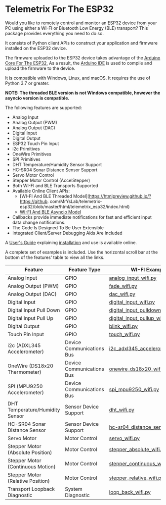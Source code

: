 
# Telemetrix For The ESP32

Would you like to remotely control and monitor an ESP32 device from your PC using either 
a  WI-FI or Bluetooth Low Energy (BLE) transport? This package provides everything you 
need to 
do so.

It consists of Python client APIs to construct your application and firmware 
installed on the ESP32 device.

The firmware uploaded to the ESP32 device 
takes advantage of the [Arduino Core For The ESP32.](https://github.com/espressif/arduino-esp32)
As a result, the [Arduino IDE](https://www.arduino.cc/en/software)
is used to compile and upload the firmware to the device.

It is compatible with Windows, Linux, and macOS. It requires the use of Python 3.7 or 
greater.

**NOTE: The threaded BLE version is not Windows compatible, however the asyncio version 
is compatible.**

The following features are supported:

* Analog Input           
* Analog Output (PWM)  
* Analog Output (DAC)  
* Digital Input          
* Digital Output         
* ESP32 Touch Pin Input  
* i2c Primitives   
* OneWire Primitives   
* SPI Primitives     
* DHT Temperature/Humidity Sensor Support  
* HC-SR04 Sonar Distance Sensor Support   
* Servo Motor Control   
* Stepper Motor Control (AccelStepper) 
* Both WI-FI and BLE Transports Supported
* Available Online Client APIs:
  * [WI-FI And BLE Threaded Model](https://htmlpreview.github.io/?https://github.
    com/MrYsLab/telemetrix-esp32/blob/master/html/telemetrix_esp32/index.html)
  * [WI-FI And BLE Asyncio Model](https://htmlpreview.github.io/?https://github.com/MrYsLab/telemetrix-esp32/blob/master/html/telemetrix_aio_esp32/index.html)
* Callbacks provide immediate notifications for fast and efficient input 
data change notifications.
* The Code Is Designed To Be User Extensible
* Integrated Client/Server Debugging Aids Are Included

A [User's Guide](https://mryslab.github.io/telemetrix-esp32/) explaining 
[installation](https://mryslab.github.io/telemetrix-esp32/install_telemetrix/) and use is available online.


A complete set of examples is included. 
Use the horizontal scroll bar at the bottom of the features' table to view all the links.

| Feature                           | Feature Type              | WI-FI Examples                                                                                                                               | WI-FI Asyncio Examples                                                                                                                                   | BLE Examples                                                                                                                                  | BLE Asyncio Examples                                                                                                                                  |
|-----------------------------------|---------------------------|----------------------------------------------------------------------------------------------------------------------------------------------|----------------------------------------------------------------------------------------------------------------------------------------------------------|-----------------------------------------------------------------------------------------------------------------------------------------------|-------------------------------------------------------------------------------------------------------------------------------------------------------|
| Analog Input                      | GPIO                      | [analog_input_wifi.py](https://github.com/MrYsLab/telemetrix-esp32/blob/master/examples/wifi/analog_input_wifi.py)                           | [analog_input_wifi_aio.py](https://github.com/MrYsLab/telemetrix-esp32/blob/master/examples/wifi-aio/analog_input_wifi_aio.py)                           | [analog_input_ble.py](https://github.com/MrYsLab/telemetrix-esp32/blob/master/examples/ble/analog_input_ble.py)                               | [analog_input_ble_aio.py](https://github.com/MrYsLab/telemetrix-esp32/blob/master/examples/ble-aio/analog_input_ble_aio.py)                           |
| Analog Output (PWM)               | GPIO                      | [fade_wifi.py](https://github.com/MrYsLab/telemetrix-esp32/blob/master/examples/wifi/fade_wifi.py)                                           | [fade_wifi_aio.py](https://github.com/MrYsLab/telemetrix-esp32/blob/master/examples/wifi-aio/fade_wifi_aio.py)                                           | [fade_ble.py](https://github.com/MrYsLab/telemetrix-esp32/blob/master/examples/ble-aio/fade_ble.py)                                           | [fade_ble_aio.py](https://github.com/MrYsLab/telemetrix-esp32/blob/master/examples/ble-aio/fade_ble_aio.py)                                           |
| Analog Output (DAC)               | GPIO                      | [dac_wifi.py](https://github.com/MrYsLab/telemetrix-esp32/blob/master/examples/wifi/dac_wifi.py)                                             | [dac_wifi_aio.py](https://github.com/MrYsLab/telemetrix-esp32/blob/master/examples/wifi-aio/dac_wifi_aio.py)                                             | [dac_ble.py](https://github.com/MrYsLab/telemetrix-esp32/blob/master/examples/ble-aio/dac_ble.py)                                             | [dac_ble_aio.py](https://github.com/MrYsLab/telemetrix-esp32/blob/master/examples/ble-aio/dac_ble_aio.py)                                             |
| Digital Input                     | GPIO                      | [digital_input_wifi.py](https://github.com/MrYsLab/telemetrix-esp32/blob/master/examples/wifi/digital_input_wifi.py)                         | [digital_input_wifi_aio.py](https://github.com/MrYsLab/telemetrix-esp32/blob/master/examples/wifi-aio/digital_input_wifi_aio.py)                         | [digital_input_ble.py](https://github.com/MrYsLab/telemetrix-esp32/blob/master/examples/ble-aio/digital_input_ble.py)                         | [digital_input_ble_aio.py](https://github.com/MrYsLab/telemetrix-esp32/blob/master/examples/ble-aio/digital_input_ble_aio.py)                         |
| Digital Input Pull Down           | GPIO                      | [digital_input_pulldown_wifi.py](https://github.com/MrYsLab/telemetrix-esp32/blob/master/examples/wifi/digital_input_pulldown_wifi.py)       | [digital_input_pulldown_wifi_aio.py](https://github.com/MrYsLab/telemetrix-esp32/blob/master/examples/wifi-aio/digital_input_pulldown_wifi_aio.py)       | [digital_input_pulldown_ble.py](https://github.com/MrYsLab/telemetrix-esp32/blob/master/examples/ble-aio/digital_input_pulldown_ble.py)       | [digital_input_pulldown_ble_aio.py](https://github.com/MrYsLab/telemetrix-esp32/blob/master/examples/ble-aio/digital_input_pulldown_ble_aio.py)       |
| Digital Input Pull Up             | GPIO                      | [digital_input_pullup_wifi.py](https://github.com/MrYsLab/telemetrix-esp32/blob/master/examples/wifi/digital_input_pullup_wifi.py)           | [digital_input_pullup_wifi_aio.py](https://github.com/MrYsLab/telemetrix-esp32/blob/master/examples/wifi-aio/digital_input_pullup_wifi_aio.py)           | [digital_input_pullup_ble.py](https://github.com/MrYsLab/telemetrix-esp32/blob/master/examples/ble-aio/digital_input_pullup_ble.py)           | [digital_input_pullup_ble_aio.py](https://github.com/MrYsLab/telemetrix-esp32/blob/master/examples/ble-aio/digital_input_pullup_ble_aio.py)           |
| Digital Output                    | GPIO                      | [blink_wifi.py](https://github.com/MrYsLab/telemetrix-esp32/blob/master/examples/wifi/blink_wifi.py)                                         | [blink_wifi_aio.py](https://github.com/MrYsLab/telemetrix-esp32/blob/master/examples/wifi-aio/blink_wifi_aio.py)                                         | [blink_ble.py](https://github.com/MrYsLab/telemetrix-esp32/blob/master/examples/ble-aio/blink_ble.py)                                         | [blink_ble_aio.py](https://github.com/MrYsLab/telemetrix-esp32/blob/master/examples/ble-aio/blink_ble_aio.py)                                         |
| Touch Pin Input                   | GPIO                      | [touch_wifi.py](https://github.com/MrYsLab/telemetrix-esp32/blob/master/examples/wifi/touch_input_wifi.py)                                   | [touch_wifi_aio.py](https://github.com/MrYsLab/telemetrix-esp32/blob/master/examples/wifi-aio/touch_input_wifi_aio.py)                                   | [touch_ble.py](https://github.com/MrYsLab/telemetrix-esp32/blob/master/examples/ble-aio/touch_input_ble.py)                                   | [touch_ble_aio.py](https://github.com/MrYsLab/telemetrix-esp32/blob/master/examples/ble-aio/touch_input_ble_aio.py)                                   |
| i2c (ADXL345 Accelerometer)       | Device Communications Bus | [i2c_adxl345_accelerometer_wifi.py](https://github.com/MrYsLab/telemetrix-esp32/blob/master/examples/wifi/i2c_adxl345_accelerometer_wifi.py) | [i2c_adxl345_accelerometer_wifi_aio.py](https://github.com/MrYsLab/telemetrix-esp32/blob/master/examples/wifi-aio/i2c_adxl345_accelerometer_wifi_aio.py) | [i2c_adxl345_accelerometer_ble.py](https://github.com/MrYsLab/telemetrix-esp32/blob/master/examples/ble-aio/i2c_adxl345_accelerometer_ble.py) | [i2c_adxl345_accelerometer_ble_aio.py](https://github.com/MrYsLab/telemetrix-esp32/blob/master/examples/ble-aio/i2c_adxl345_accelerometer_ble_aio.py) |
| OneWire (DS18x20 Thermometer)     | Device Communications Bus | [onewire_ds18x20_wifi.py](https://github.com/MrYsLab/telemetrix-esp32/blob/master/examples/wifi/onewire_ds18x20_wifi.py)                     | [onewire_ds18x20_wifi_aio.py](https://github.com/MrYsLab/telemetrix-esp32/blob/master/examples/wifi-aio/onewire_ds18x20_wifi_aio.py)                     | [onewire_ds18x20_ble.py](https://github.com/MrYsLab/telemetrix-esp32/blob/master/examples/ble-aio/onewire_ds18x20_ble.py)                     | [onewire_ds18x20_ble_aio.py](https://github.com/MrYsLab/telemetrix-esp32/blob/master/examples/ble-aio/onewire_ds18x20_ble_aio.py)                     |
| SPI (MPU9250 Accelerometer)       | Device Communications Bus | [spi_mpu9250_wifi.py](https://github.com/MrYsLab/telemetrix-esp32/blob/master/examples/wifi/spi_mpu9250_wifi.py)                             | [spi_mpu9250_wifi_aio.py](https://github.com/MrYsLab/telemetrix-esp32/blob/master/examples/wifi-aio/spi_mpu9250_wifi_aio.py)                             | [spi_mpu9250_ble.py](https://github.com/MrYsLab/telemetrix-esp32/blob/master/examples/ble-aio/spi_mpu9250_ble.py)                             | [spi_mpu9250_ble_aio.py](https://github.com/MrYsLab/telemetrix-esp32/blob/master/examples/ble-aio/spi_mpu9250_ble_aio.py)                             |
| DHT Temperature/Humidity Sensor   | Sensor Device Support     | [dht_wifi.py](https://github.com/MrYsLab/telemetrix-esp32/blob/master/examples/wifi/dht_wifi.py)                                             | [dht_wifi_aio.py](https://github.com/MrYsLab/telemetrix-esp32/blob/master/examples/wifi-aio/dht_wifi_aio.py)                                             | [dht_ble.py](https://github.com/MrYsLab/telemetrix-esp32/blob/master/examples/ble-aio/dht_ble.py)                                             | [dht_ble_aio.py](https://github.com/MrYsLab/telemetrix-esp32/blob/master/examples/ble-aio/dht_ble_aio.py)                                             |
| HC-SR04 Sonar Distance Sensor     | Sensor Device Support     | [hc-sr04_distance_sensor_wifi.py](https://github.com/MrYsLab/telemetrix-esp32/blob/master/examples/wifi/hc-sr04_distance_sensor_wifi.py)     | [hc-sr04_distance_sensor_wifi_aio.py](https://github.com/MrYsLab/telemetrix-esp32/blob/master/examples/wifi-aio/hc-sr04_distance_sensor_wifi_aio.py)     | [hc-sr04_distance_sensor_ble.py](https://github.com/MrYsLab/telemetrix-esp32/blob/master/examples/ble-aio/hc-sr04_distance_sensor_ble.py)     | [hc-sr04_distance_sensor_ble_aio.py](https://github.com/MrYsLab/telemetrix-esp32/blob/master/examples/ble-aio/hc-sr04_distance_sensor_ble_aio.py)     |
| Servo Motor                       | Motor Control             | [servo_wifi.py](https://github.com/MrYsLab/telemetrix-esp32/blob/master/examples/wifi/servo_wifi.py)                                         | [servo_wifi_aio.py](https://github.com/MrYsLab/telemetrix-esp32/blob/master/examples/wifi-aio/servo_wifi_aio.py)                                         | [servo_ble.py](https://github.com/MrYsLab/telemetrix-esp32/blob/master/examples/ble-aio/servo_ble.py)                                         | [servo_ble_aio.py](https://github.com/MrYsLab/telemetrix-esp32/blob/master/examples/ble-aio/servo_ble_aio.py)                                         |
| Stepper Motor (Absolute Position) | Motor Control             | [stepper_absolute_wifi.py](https://github.com/MrYsLab/telemetrix-esp32/blob/master/examples/wifi/stepper_absolute_wifi.py)                   | [stepper_absolute_wifi_aio.py](https://github.com/MrYsLab/telemetrix-esp32/blob/master/examples/wifi-aio/stepper_absolute_wifi_aio.py)                   | [stepper_absolute_ble.py](https://github.com/MrYsLab/telemetrix-esp32/blob/master/examples/ble-aio/stepper_absolute_ble.py)                   | [stepper_absolute_ble_aio.py](https://github.com/MrYsLab/telemetrix-esp32/blob/master/examples/ble-aio/stepper_absolute_ble_aio.py)                   |
| Stepper Motor (Continuous Motion) | Motor Control             | [stepper_continuous_wifi.py](https://github.com/MrYsLab/telemetrix-esp32/blob/master/examples/wifi/stepper_continuous_wifi.py)               | [stepper_continuous_wifi_aio.py](https://github.com/MrYsLab/telemetrix-esp32/blob/master/examples/wifi-aio/stepper_continuous_wifi_aio.py)               | [stepper_continuous_ble.py](https://github.com/MrYsLab/telemetrix-esp32/blob/master/examples/ble-aio/stepper_continuous_ble.py)               | [stepper_continuous_ble_aio.py](https://github.com/MrYsLab/telemetrix-esp32/blob/master/examples/ble-aio/stepper_continuous_ble_aio.py)               |
| Stepper Motor (Relative Position) | Motor Control             | [stepper_relative_wifi.py](https://github.com/MrYsLab/telemetrix-esp32/blob/master/examples/wifi/stepper_relative_wifi.py)                   | [stepper_relative_wifi_aio.py](https://github.com/MrYsLab/telemetrix-esp32/blob/master/examples/wifi-aio/stepper_relative_wifi_aio.py)                   | [stepper_relative_ble.py](https://github.com/MrYsLab/telemetrix-esp32/blob/master/examples/ble-aio/stepper_relative_ble.py)                   | [stepper_relative_ble_aio.py](https://github.com/MrYsLab/telemetrix-esp32/blob/master/examples/ble-aio/stepper_relative_ble_aio.py)                   |
| Transport Loopback Diagnostic     | System Diagnostic         | [loop_back_wifi.py](https://github.com/MrYsLab/telemetrix-esp32/blob/master/examples/wifi/loop_back_wifi.py)                                 | [loop_back_wifi_aio.py](https://github.com/MrYsLab/telemetrix-esp32/blob/master/examples/wifi-aio/loop_back_wifi_aio.py)                                 | [loop_back_ble.py](https://github.com/MrYsLab/telemetrix-esp32/blob/master/examples/ble-aio/loop_back_ble.py)                                 | [loop_back_ble_aio.py](https://github.com/MrYsLab/telemetrix-esp32/blob/master/examples/ble-aio/loop_back_ble_aio.py)                                 |




